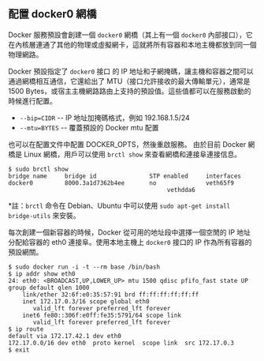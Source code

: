 ## 配置 docker0 網橋
Docker 服務預設會創建一個 `docker0` 網橋（其上有一個 `docker0` 內部接口），它在內核層連通了其他的物理或虛擬網卡，這就將所有容器和本地主機都放到同一個物理網路。

Docker 預設指定了 `docker0` 接口 的 IP 地址和子網掩碼，讓主機和容器之間可以通過網橋相互通信，它還給出了 MTU（接口允許接收的最大傳輸單元），通常是 1500 Bytes，或宿主主機網路路由上支持的預設值。這些值都可以在服務啟動的時候進行配置。
* `--bip=CIDR` -- IP 地址加掩碼格式，例如 192.168.1.5/24
* `--mtu=BYTES` -- 覆蓋預設的 Docker mtu 配置

也可以在配置文件中配置 DOCKER_OPTS，然後重啟服務。
由於目前 Docker 網橋是 Linux 網橋，用戶可以使用 `brctl show` 來查看網橋和連接阜連接信息。
```
$ sudo brctl show
bridge name     bridge id               STP enabled     interfaces
docker0         8000.3a1d7362b4ee       no              veth65f9
                                             vethdda6
```
*註：`brctl` 命令在 Debian、Ubuntu 中可以使用 `sudo apt-get install bridge-utils` 來安裝。


每次創建一個新容器的時候，Docker 從可用的地址段中選擇一個空閒的 IP 地址分配給容器的 eth0 連接阜。使用本地主機上 `docker0` 接口的 IP 作為所有容器的預設網關。
```
$ sudo docker run -i -t --rm base /bin/bash
$ ip addr show eth0
24: eth0: <BROADCAST,UP,LOWER_UP> mtu 1500 qdisc pfifo_fast state UP group default qlen 1000
    link/ether 32:6f:e0:35:57:91 brd ff:ff:ff:ff:ff:ff
    inet 172.17.0.3/16 scope global eth0
       valid_lft forever preferred_lft forever
    inet6 fe80::306f:e0ff:fe35:5791/64 scope link
       valid_lft forever preferred_lft forever
$ ip route
default via 172.17.42.1 dev eth0
172.17.0.0/16 dev eth0  proto kernel  scope link  src 172.17.0.3
$ exit
```
